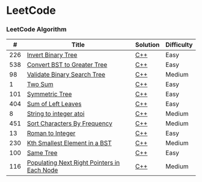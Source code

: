 LeetCode
========

### LeetCode Algorithm

| # | Title | Solution | Difficulty |
|---| ----- | -------- | ---------- |
|226|[Invert Binary Tree](https://leetcode.com/problems/invert-binary-tree/#/description)| [C++](https://github.com/piyush6348/leetcode/blob/master/Invert%20Binary%20Tree.cpp)|Easy|
|538|[Convert BST to Greater Tree](https://leetcode.com/problems/convert-bst-to-greater-tree/#/description)| [C++](https://github.com/piyush6348/leetcode/blob/master/Convert%20BST%20to%20Greater%20Tree.cpp)|Easy|
|98|[Validate Binary Search Tree](https://leetcode.com/problems/validate-binary-search-tree/#/description)| [C++](https://github.com/piyush6348/leetcode/blob/master/Validate%20Binary%20Search%20Tree.cpp)|Medium|
|1|[Two Sum](https://leetcode.com/problems/two-sum/#/description)| [C++](https://github.com/piyush6348/leetcode/blob/master/Two%20Sum.cpp)|Easy|
|101|[Symmetric Tree](https://leetcode.com/problems/symmetric-tree/#/description)| [C++](https://github.com/piyush6348/leetcode/blob/master/Symmetric%20Tree.cpp)|Easy|
|404|[Sum of Left Leaves](https://leetcode.com/problems/sum-of-left-leaves/#/description)| [C++](https://github.com/piyush6348/leetcode/blob/master/Sum%20of%20Left%20Leaves.cpp)|Easy|
|8|[String to integer atoi](https://leetcode.com/problems/string-to-integer-atoi/#/description)| [C++](https://github.com/piyush6348/leetcode/blob/master/String%20to%20Integer%20(atoi).cpp)|Medium|
|451|[Sort Characters By Frequency](https://leetcode.com/problems/sort-characters-by-frequency/#/description)| [C++](https://github.com/piyush6348/leetcode/blob/master/Sort%20Characters%20By%20Frequency.cpp)|Medium|
|13|[Roman to Integer](https://leetcode.com/problems/roman-to-integer/#/description)| [C++](https://github.com/piyush6348/leetcode/blob/master/Roman%20to%20Integer.cpp)|Easy|
|230|[Kth Smallest Element in a BST](https://leetcode.com/problems/kth-smallest-element-in-a-bst/#/description)| [C++](https://github.com/piyush6348/leetcode/blob/master/Kth%20Smallest%20Element%20in%20a%20BST.cpp)|Medium|
|100|[Same Tree](https://leetcode.com/problems/same-tree/#/description)| [C++](https://github.com/piyush6348/leetcode/blob/master/Same%20Tree.cpp)|Easy|
|116|[Populating Next Right Pointers in Each Node](https://leetcode.com/problems/populating-next-right-pointers-in-each-node/#/description)| [C++](https://github.com/piyush6348/leetcode/blob/master/Populating%20Next%20Right%20Pointers%20in%20Each%20Node.cpp)|Medium|
